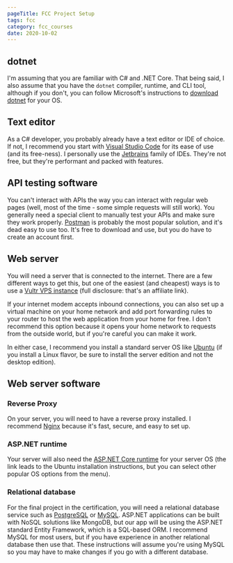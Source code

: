 ```yaml
---
pageTitle: FCC Project Setup
tags: fcc
category: fcc_courses
date: 2020-10-02
---
```


## dotnet

I'm assuming that you are familiar with C# and .NET Core. That being said, I also assume that you have the `dotnet` compiler, runtime, and CLI tool, although if you don't, you can follow Microsoft's instructions to [download dotnet](https://dotnet.microsoft.com/download) for your OS.

## Text editor

As a C# developer, you probably already have a text editor or IDE of choice. If not, I recommend you start with [Visual Studio Code](https://code.visualstudio.com/download) for its ease of use (and its free-ness). I personally use the [Jetbrains](https://www.jetbrains.com) family of IDEs. They're not free, but they're performant and packed with features.

## API testing software

You can't interact with APIs the way you can interact with regular web pages (well, most of the time - some simple requests will still work). You generally need a special client to manually test your APIs and make sure they work properly. [Postman](https://www.postman.com/) is probably the most popular solution, and it's dead easy to use too. It's free to download and use, but you do have to create an account first.

## Web server

You will need a server that is connected to the internet. There are a few different ways to get this, but one of the easiest (and cheapest) ways is to use a [Vultr VPS instance](https://www.vultr.com/?ref=8506759-6G) (full disclosure: that's an affiliate link).

If your internet modem accepts inbound connections, you can also set up a virtual machine on your home network and add port forwarding rules to your router to host the web application from your home for free. I don't recommend this option because it opens your home network to requests from the outside world, but if you're careful you can make it work.

In either case, I recommend you install a standard server OS like [Ubuntu](https://ubuntu.com/) (if you install a Linux flavor, be sure to install the server edition and not the desktop edition).

## Web server software
### Reverse Proxy

On your server, you will need to have a reverse proxy installed. I recommend [Nginx](https://www.nginx.com/) because it's fast, secure, and easy to set up.

### ASP.NET runtime

Your server will also need the [ASP.NET Core runtime](https://docs.microsoft.com/en-us/dotnet/core/install/linux-ubuntu#2004-) for your server OS (the link leads to the Ubuntu installation instructions, but you can select other popular OS options from the menu).

### Relational database

For the final project in the certification, you will need a relational database service such as [PostgreSQL](https://www.postgresql.org) or [MySQL](https://www.mysql.com/). ASP.NET applications can be built with NoSQL solutions like MongoDB, but our app will be using the ASP.NET standard Entity Framework, which is a SQL-based ORM. I recommend MySQL for most users, but if you have experience in another relational database then use that. These instructions will assume you're using MySQL so you may have to make changes if you go with a different database.